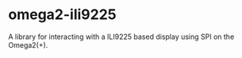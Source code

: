 # omega2-ili9225
A library for interacting with a ILI9225 based display using SPI on the Omega2(+).
